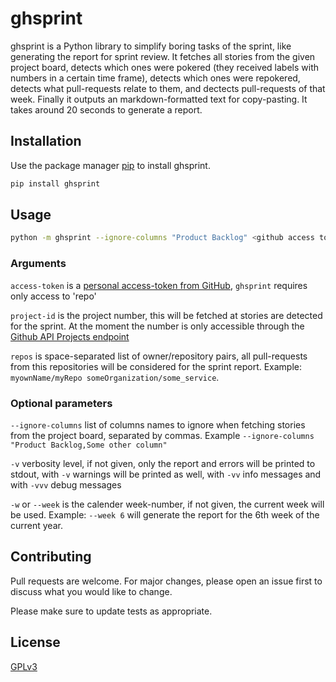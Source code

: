 # ghsprint

ghsprint is a Python library to simplify boring tasks of the sprint, like generating the report for sprint review. It fetches all stories from the given project board, detects which ones were pokered (they received labels with numbers in a certain time frame), detects which ones were repokered, detects what pull-requests relate to them, and dectects pull-requests of that week. Finally it outputs an markdown-formatted text for copy-pasting. It takes around 20 seconds to generate a report.

## Installation

Use the package manager [pip](https://pip.pypa.io/en/stable/) to install ghsprint.

```bash
pip install ghsprint
```

## Usage

```bash
python -m ghsprint --ignore-columns "Product Backlog" <github access token> <project id> <owner>/<repo> <owner>/<repo>
```

### Arguments
`access-token` is a [personal access-token from GitHub](https://github.com/settings/tokens), `ghsprint` requires only access to 'repo'

`project-id` is the project number, this will be fetched at stories are detected for the sprint. At the moment the number is only accessible through the [Github API Projects endpoint](https://developer.github.com/v3/projects/#list-repository-projects)

`repos` is space-separated list of owner/repository pairs, all pull-requests from this repositories will be considered for the sprint report. Example: `myownName/myRepo someOrganization/some_service`.

### Optional parameters
`--ignore-columns`
list of columns names to ignore when fetching stories from the project board, separated by commas. Example `--ignore-columns "Product Backlog,Some other column"`

`-v` verbosity level, if not given, only the report and errors will be printed to stdout, with `-v` warnings will be printed as well, with `-vv` info messages and with `-vvv` debug messages

`-w` or `--week` is the calender week-number, if not given, the current week will be used. Example: `--week 6` will generate the report for the 6th week of the current year.


## Contributing
Pull requests are welcome. For major changes, please open an issue first to discuss what you would like to change.

Please make sure to update tests as appropriate.

## License
[GPLv3](https://www.gnu.org/licenses/gpl-3.0.en.html)
